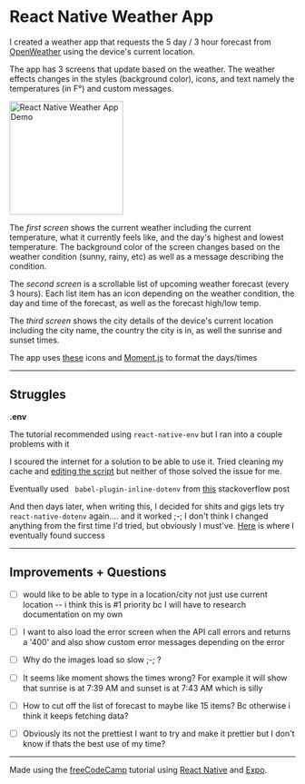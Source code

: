 # React Native Weather App 

I created a weather app that requests the 5 day / 3 hour forecast from [OpenWeather](https://openweathermap.org/forecast5#geo5) using the device's current location. 

The app has 3 screens that update based on the weather. The weather effects changes in the styles (background color), icons, and text namely the temperatures (in F°) and custom messages.

<img src="./assets/react-native-weather-demo.gif" width="200" title="React Native Weather App Demo">

The _first screen_ shows the current weather including the current temperature, what it currently feels like, and the day's highest and lowest temperature. The background color of the screen changes based on the weather condition (sunny, rainy, etc) as well as a message describing the condition. 

The _second screen_ is a scrollable list of upcoming weather forecast (every 3 hours). Each list item has an icon depending on the weather condition, the day and time of the forecast, as well as the forecast high/low temp.  

The _third screen_ shows the city details of the device's current location including the city name, the country the city is in, as well the sunrise and sunset times. 

The app uses [these](https://icons.expo.fyi) icons and [Moment.js](https://momentjs.com/docs/#/displaying/) to format the days/times

---

## Struggles 


**.env**

The tutorial recommended using `react-native-env` but I ran into a couple problems with it 

I scoured the internet for a solution to be able to use it. Tried cleaning my cache and [editing the script](https://github.com/facebook/react-native/issues/29351#issuecomment-657929014) but neither of those solved the issue for me.

Eventually used ` babel-plugin-inline-dotenv` from [this](https://stackoverflow.com/questions/57060316/environment-variables-in-babel-config-js) stackoverflow post 


And then days later, when writing this, I decided for shits and gigs lets try `react-native-dotenv` again.... and it worked ;-; I don't think I changed anything from the first time I'd tried, but obviously I must've. [Here](https://www.npmjs.com/package/react-native-dotenv) is where I eventually found success

---

## Improvements + Questions

- [ ] would like to be able to type in a location/city not just use current location -- i think this is #1 priority bc I will have to research documentation on my own

- [ ] I want to also load the error screen when the API call errors and returns a '400' and also show custom error messages depending on the error

- [ ] Why do the images load so slow ;-; ?

- [ ] It seems like moment shows the times wrong? For example it will show that sunrise is at 7:39 AM and sunset is at 7:43 AM which is silly

- [ ] How to cut off the list of forecast to maybe like 15 items? Bc otherwise i think it keeps fetching data? 

- [ ] Obviously its not the prettiest I want to try and make it prettier but I don't know if thats the best use of my time?

---

Made using the [freeCodeCamp](https://www.youtube.com/watch?v=obH0Po_RdWk) tutorial using [React Native](
https://reactnative.dev/docs/environment-setup) and [Expo](https://docs.expo.dev/). 
